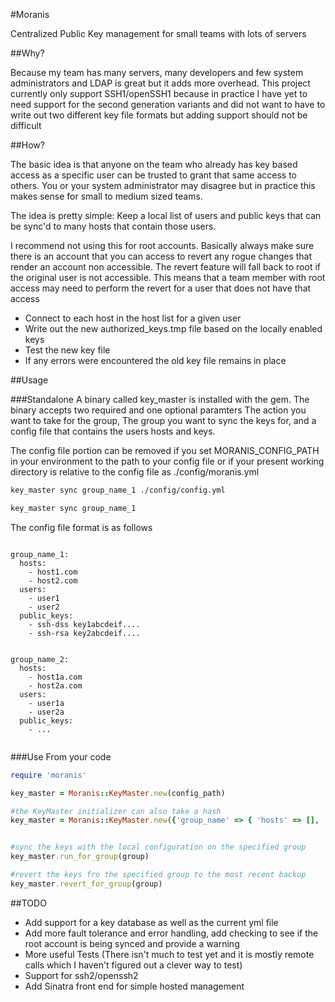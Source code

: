 #Moranis

Centralized Public Key management for small teams with lots of servers 

##Why?
 
Because my team has many servers, many developers and few system administrators and LDAP is great but it adds more overhead.
This project currently only support SSH1/openSSH1 because in practice I have yet to need support for the second generation variants
and did not want to have to write out two different key file formats but adding support should not be difficult

##How?

The basic idea is that anyone on the team who already has key based access as a specific user can be trusted to grant that same access
to others. You or your system administrator may disagree but in practice this makes sense for small to medium sized teams.

The idea is pretty simple:
  Keep a local list of users and public keys that can be sync'd to many hosts that contain those users.

I recommend not using this for root accounts. Basically always make sure there is an account that you can access to revert any
rogue changes that render an account non accessible. The revert feature will fall back to root if the original user is not accessible.
This means that a team member with root access may need to perform the revert for a user that does not have that access
 
* Connect to each host in the host list for a given user
* Write out the new authorized_keys.tmp file based on the locally enabled keys
* Test the new key file
* If any errors were encountered the old key file remains in place

##Usage

###Standalone
A binary called key_master is installed with the gem. The binary accepts two required and one optional paramters
The action you want to take for the group, The group you want to sync the keys for, and a config file that contains the users
hosts and keys.  

The config file portion can be removed if you set MORANIS_CONFIG_PATH in your environment to the path to your config file or if your
present working directory is relative to the config file as ./config/moranis.yml


```bash
key_master sync group_name_1 ./config/config.yml

key_master sync group_name_1
````

The config file format is as follows

```haml

group_name_1:
  hosts:
    - host1.com
    - host2.com
  users: 
    - user1
    - user2
  public_keys:
    - ssh-dss key1abcdeif....
    - ssh-rsa key2abcdeif....


group_name_2:
  hosts:
    - host1a.com
    - host2a.com
  users:
    - user1a
    - user2a
  public_keys:
    - ...
 
````
###Use From your code
```ruby
require 'moranis'

key_master = Moranis::KeyMaster.new(config_path)

#the KeyMaster initializer can also take a hash
key_master = Moranis::KeyMaster.new({'group_name' => { 'hosts' => [], 'keys' => [], 'users' => []}})


#sync the keys with the local configuration on the specified group
key_master.run_for_group(group)

#revert the keys fro the specified group to the most recent backup
key_master.revert_for_group(group)
````
##TODO
* Add support for a key database as well as the current yml file
* Add more fault tolerance and error handling, add checking to see if the root account is being synced and provide a warning
* More useful Tests (There isn't much to test yet and it is mostly remote calls which I haven't figured out a clever way to test)
* Support for ssh2/openssh2
* Add Sinatra front end for simple hosted management
 